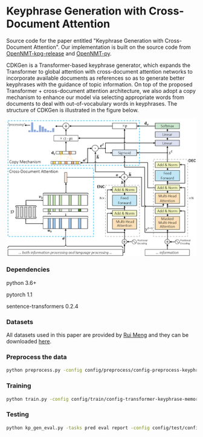 # Keyphrase Generation with Cross-Document Attention

Source code for the paper entitled "Keyphrase Generation with Cross-Document Attention". Our implementation is built on the source code from <a href = "https://github.com/memray/OpenNMT-kpg-release"> OpenNMT-kpg-release</a> and  <a href = "https://github.com/OpenNMT/OpenNMT-py"> OpenNMT-py</a>. 

CDKGen is a Transformer-based keyphrase generator, which expands the Transformer to global attention with cross-document attention networks to incorporate available documents as references so as to generate better keyphrases with the guidance of topic information. On top of the proposed Transformer + cross-document attention architecture, we also adopt a copy mechanism to enhance our model via selecting appropriate words from documents to deal with out-of-vocabulary words in keyphrases. The structure of CDKGen is illustrated in the figure below.

![ZEN_model](./images/model.png)


### Dependencies
python 3.6+

pytorch 1.1

sentence-transformers 0.2.4


### Datasets
All datasets used in this paper are provided by <a href = "https://github.com/memray/OpenNMT-kpg-release"> Rui Meng</a> and they can be downloaded [here](https://drive.google.com/open?id=1UbxCMeIO-SNn9N8buELjsueNAw9pbMwe). 

### Preprocess the data

```bash
python preprocess.py -config config/preprocess/config-preprocess-keyphrase-kp20k.yml
```

### Training

```bash
python train.py -config config/train/config-transformer-keyphrase-memory.yml
```


### Testing

```bash
python kp_gen_eval.py -tasks pred eval report -config config/test/config-test-keyphrase-one2seq.yml -data_dir data/keyphrase/meng17/ -ckpt_dir ./models/kp20k/ -output_dir output/cdkgen/ -testsets duc inspec semeval krapivin nus kp20k -gpu 0 --verbose --beam_size 10 --batch_size 32 --max_length 40 --onepass --beam_terminate topbeam --eval_topbeam
```
